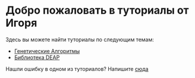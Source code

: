 # Добро пожаловать в туториалы от Игоря

Здесь вы можете найти туториалы по следующим темам:
- [Генетические Алгоритмы](https://github.com/GitHubik1/IgorTutors/blob/main/Genetic%20Algorithms/Tutor.md)
- [Библиотека DEAP](https://github.com/GitHubik1/IgorTutors/blob/main/Deap%20Tutorial/Tutor.md)

Нашли ошибку в одном из туториалов? Напишите [сюда](https://github.com/GitHubik1/IgorTutors/issues)
